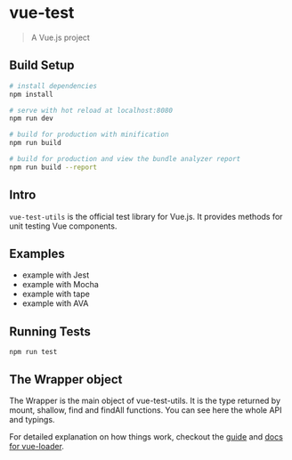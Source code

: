# vue-test

> A Vue.js project

## Build Setup

``` bash
# install dependencies
npm install

# serve with hot reload at localhost:8080
npm run dev

# build for production with minification
npm run build

# build for production and view the bundle analyzer report
npm run build --report
```

## Intro

`vue-test-utils` is the official test library for Vue.js. It provides methods for unit testing Vue components.

## Examples

* example with Jest
* example with Mocha
* example with tape
* example with AVA


## Running Tests

```
npm run test
```
## The Wrapper object

The Wrapper is the main object of vue-test-utils. It is the type returned by mount, shallow, find and findAll functions. You can see here the whole API and typings.



For detailed explanation on how things work, checkout the [guide](http://vuejs-templates.github.io/webpack/) and [docs for vue-loader](http://vuejs.github.io/vue-loader).
